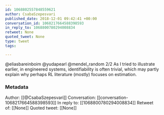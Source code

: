 ```yaml
---
id: 1068802557848559621
author: CsabaSzepesvari
published_date: 2018-12-01 09:42:41 +00:00
conversation_id: 1068217664588398593
in_reply_to: 1068800780294008834
retweet: None
quoted_tweet: None
type: tweet
tags:

---
```


@eliasbareinboim @yudapearl @mendel_random 2/2  As I tried to illustrate earlier, in engineered systems, identifiability is often trivial, which may partly explain why perhaps RL literature (mostly) focuses on estimation.

### Metadata

Author: [[@CsabaSzepesvari]]
Conversation: [[conversation-1068217664588398593]]
In reply to: [[1068800780294008834]]
Retweet of: [[None]]
Quoted tweet: [[None]]
